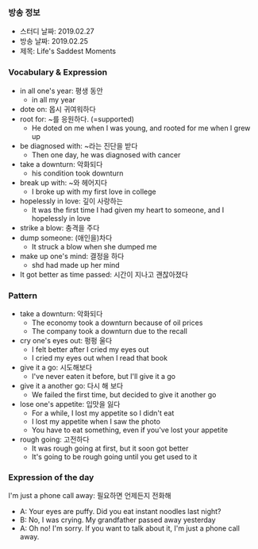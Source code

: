 ### 방송 정보
- 스터디 날짜: 2019.02.27
- 방송 날짜: 2019.02.25
- 제목: Life's Saddest Moments
### Vocabulary & Expression
- in all one's year: 평생 동안
   - in all my year
- dote on: 몹시 귀여워하다
- root for: ~를 응원하다. (=supported)
   - He doted on me when I was young, and rooted for me when I grew up
- be diagnosed with: ~라는 진단을 받다
   - Then one day, he was diagnosed with cancer
- take a downturn: 악화되다
   - his condition took downturn
- break up with: ~와 헤어지다
   - I broke up with my first love in college
- hopelessly in love: 깊이 사랑하는
   - It was the first time I had given my heart to someone, and I hopelessly in love
- strike a blow: 충격을 주다
- dump someone: (애인을)차다
   - It struck a blow when she dumped me
- make up one's mind: 결정을 하다
   - shd had made up her mind
- It got better as time passed: 시간이 지나고 괜찮아졌다

### Pattern 
- take a downturn: 악화되다
   - The economy took a downturn because of oil prices
   - The company took a downturn due to the recall
- cry one's eyes out: 펑펑 울다
   - I felt better after I cried my eyes out
   - I cried my eyes out when I read that book
- give it a go: 시도해보다
   - I've never eaten it before, but I'll give it a go
- give it a another go: 다시 해 보다
   - We failed the first time, but decided to give it another go
- lose one's appetite: 입맛을 잃다
   - For a while, I lost my appetite so I didn't eat
   - I lost my appetite when I saw the photo
   - You have to eat something, even if you've lost your appetite
- rough going: 고전하다
   - It was rough going at first, but it soon got better
   - It's going to be rough going until you get used to it

 ### Expression of the day 
I'm just a phone call away: 필요하면 언제든지 전화해

- A: Your eyes are puffy. Did you eat instant noodles last night?
- B: No, I was crying. My grandfather passed away yesterday
- A: Oh no! I'm sorry. If you want to talk about it, I'm just a phone call away.